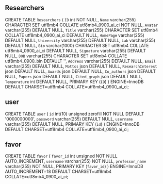 ## Researchers
CREATE TABLE `Researchers` (
  `ID` int NOT NULL,
  `Name` varchar(255) CHARACTER SET utf8mb4 COLLATE utf8mb4_0900_ai_ci NOT NULL,
  `Avatar` varchar(255) DEFAULT NULL,
  `Title` varchar(255) CHARACTER SET utf8mb4 COLLATE utf8mb4_0900_ai_ci DEFAULT NULL,
  `HomePage` varchar(255) DEFAULT NULL,
  `University` varchar(255) DEFAULT NULL,
  `Lab` varchar(255) DEFAULT NULL,
  `Bio` varchar(1000) CHARACTER SET utf8mb4 COLLATE utf8mb4_0900_ai_ci DEFAULT NULL,
  `Signature` varchar(255) DEFAULT NULL,
  `DOB` varchar(255) CHARACTER SET utf8mb4 COLLATE utf8mb4_0900_bin DEFAULT '',
  `Address` varchar(255) DEFAULT NULL,
  `Email` varchar(255) DEFAULT NULL,
  `Mottos` json DEFAULT NULL,
  `ResearchInterest` json DEFAULT NULL,
  `Awards` json DEFAULT NULL,
  `Co_authors` json DEFAULT NULL,
  `Papers` json DEFAULT NULL,
  `Cited_graph` json DEFAULT NULL,
  `Temperature` int DEFAULT NULL,
  PRIMARY KEY (`ID`)
) ENGINE=InnoDB DEFAULT CHARSET=utf8mb4 COLLATE=utf8mb4_0900_ai_ci;

## user

CREATE TABLE `user` (
  `id` int(10) unsigned zerofill NOT NULL DEFAULT '0000000000',
  `password` varchar(255) DEFAULT NULL,
  `username` varchar(255) DEFAULT NULL,
  PRIMARY KEY (`id`)
) ENGINE=InnoDB DEFAULT CHARSET=utf8mb4 COLLATE=utf8mb4_0900_ai_ci;


## favor

CREATE TABLE `favor` (
  `favor_id` int unsigned NOT NULL AUTO_INCREMENT,
  `username` varchar(255) NOT NULL,
  `professor_name` varchar(255) NOT NULL,
  PRIMARY KEY (`favor_id`)
) ENGINE=InnoDB AUTO_INCREMENT=18 DEFAULT CHARSET=utf8mb4 COLLATE=utf8mb4_0900_ai_ci;
